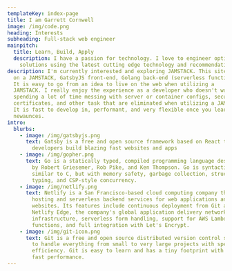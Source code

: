 ```yaml
---
templateKey: index-page
title: I am Garrett Cornwell
image: /img/code.png
heading: Interests
subheading: Full-stack web engineer
mainpitch:
  title: Learn, Build, Apply
  description: I have a passion for technology. I love to engineer optimal
    solutions using the latest cutting edge technology and recommendations.
description: I'm currently interested and exploring JAMSTACK. This site is built
  on a JAMSTACK, GatsbyJS front-end, Golang back-end (serverless functions). 
  It is easy to go from an idea to live on the web when utilizing a
  JAMSTACK. I really enjoy the experience as a developer who doesn't want to be
  spending a lot of time messing with server or container configs, security
  certificates, and other task that are eliminated when utilizing a JAMSTACK.
  It is fast to develop in, performant, and very flexible once you learn the 
  newaunces.
intro:
  blurbs:
    - image: /img/gatsbyjs.png
      text: Gatsby is a free and open source framework based on React that helps
        developers build blazing fast websites and apps
    - image: /img/gopher.png
      text: Go is a statically typed, compiled programming language designed at Google
        by Robert Griesemer, Rob Pike, and Ken Thompson. Go is syntactically
        similar to C, but with memory safety, garbage collection, structural
        typing, and CSP-style concurrency.
    - image: /img/netlify.png
      text: Netlify is a San Francisco-based cloud computing company that offers
        hosting and serverless backend services for web applications and static
        websites. Its features include continuous deployment from Git across
        Netlify Edge, the company's global application delivery network
        infrastructure, serverless form handling, support for AWS Lambda
        functions, and full integration with Let's Encrypt.
    - image: /img/git-icon.png
      text: Git is a free and open source distributed version control system designed
        to handle everything from small to very large projects with speed and
        efficiency. Git is easy to learn and has a tiny footprint with lightning
        fast performance.
---
```

